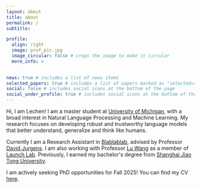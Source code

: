 ```yaml
---
layout: about
title: about
permalink: /
subtitle: 

profile:
  align: right
  image: prof_pic.jpg
  image_circular: false # crops the image to make it circular
  more_info: >
  

news: true # includes a list of news items
selected_papers: true # includes a list of papers marked as "selected={true}"
social: false # includes social icons at the bottom of the page
social_under_profile: true # includes social icons at the bottom of the profile picture
---
```


Hi, I am Lechen! I am a master student at [University of Michigan](https://umich.edu/), with a broad interest in Natural Language Processing and Machine Learning. My research focuses on developing robust and trustworthy language models that better understand, generalize and think like humans.

Currently I am a Research Assistant in [Blablablab](https://blablablab.si.umich.edu/), advised by Professor [David Jurgens](https://jurgens.people.si.umich.edu/). I am also working with Professor [Lu Wang](https://web.eecs.umich.edu/~wangluxy/) as a member of [Launch Lab](https://launch.eecs.umich.edu/home). Previously, I earned my bachelor's degree from [Shanghai Jiao Tong University](https://en.sjtu.edu.cn/).

I am actively seeking PhD opportunities for Fall 2025! You can find my CV [here](assets/pdf/cv_lechen.pdf).